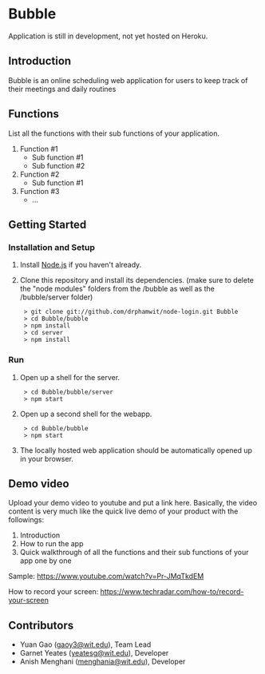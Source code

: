 # Bubble

Application is still in development, not yet hosted on Heroku.

## Introduction

Bubble is an online scheduling web application for users to keep track of their meetings and daily routines

## Functions
List all the functions with their sub functions of your application.
1. Function #1
	* Sub function #1
	* Sub function #2
2. Function #2
	* Sub function #1
3. Function #3
	* ...

## Getting Started
### Installation and Setup

1. Install [Node.js](https://nodejs.org/) if you haven't already.

2. Clone this repository and install its dependencies. (make sure to delete the "node modules" folders from the /bubble as well as the /bubble/server folder)
		
		> git clone git://github.com/drphamwit/node-login.git Bubble
		> cd Bubble/bubble
		> npm install
		> cd server
		> npm install

### Run
1. Open up a shell for the server.

		> cd Bubble/bubble/server
		> npm start

2. Open up a second shell for the webapp.

		> cd Bubble/bubble
		> npm start

3. The locally hosted web application should be automatically opened up in your browser.

## Demo video

Upload your demo video to youtube and put a link here. Basically, the video content is very much like the quick live demo of your product with the followings:
1. Introduction
2. How to run the app
3. Quick walkthrough of all the functions and their sub functions of your app one by one

Sample: https://www.youtube.com/watch?v=Pr-JMqTkdEM

How to record your screen: https://www.techradar.com/how-to/record-your-screen

## Contributors

* Yuan Gao (gaoy3@wit.edu), Team Lead
* Garnet Yeates (yeatesg@wit.edu), Developer
* Anish Menghani (menghania@wit.edu), Developer

